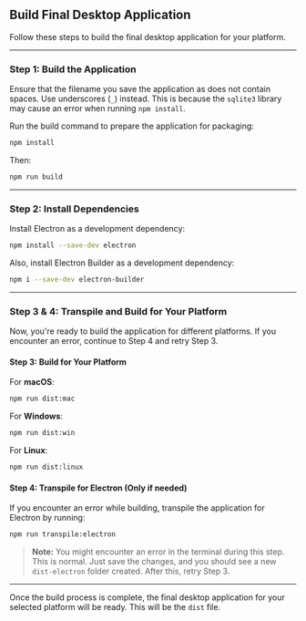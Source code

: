 ## Build Final Desktop Application

Follow these steps to build the final desktop application for your platform.

---

### Step 1: Build the Application

Ensure that the filename you save the application as does not contain spaces. Use underscores (`_`) instead. This is because the `sqlite3` library may cause an error when running `npm install`.

Run the build command to prepare the application for packaging:

```sh
npm install
```

Then:

```sh
npm run build
```

---

### Step 2: Install Dependencies

Install Electron as a development dependency:

```sh
npm install --save-dev electron
```

Also, install Electron Builder as a development dependency:

```sh
npm i --save-dev electron-builder
```

---

### Step 3 & 4: Transpile and Build for Your Platform

Now, you're ready to build the application for different platforms. If you encounter an error, continue to  Step 4 and retry Step 3.

#### Step 3: Build for Your Platform

For **macOS**:

```sh
npm run dist:mac
```

For **Windows**:

```sh
npm run dist:win
```

For **Linux**:

```sh
npm run dist:linux
```

#### Step 4: Transpile for Electron (Only if needed)

If you encounter an error while building, transpile the application for Electron by running:

```sh
npm run transpile:electron
```

> **Note:** You might encounter an error in the terminal during this step. This is normal. Just save the changes, and you should see a new `dist-electron` folder created. After this, retry Step 3.

---

Once the build process is complete, the final desktop application for your selected platform will be ready. This will be the `dist` file.

